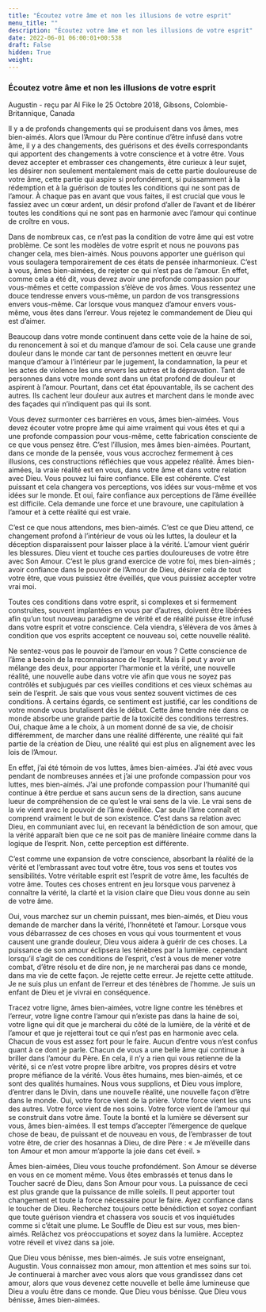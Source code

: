 ```yaml
---
title: "Écoutez votre âme et non les illusions de votre esprit"
menu_title: ""
description: "Écoutez votre âme et non les illusions de votre esprit"
date: 2022-06-01 06:00:01+00:538
draft: False
hidden: True
weight:
---
```

### Écoutez votre âme et non les illusions de votre esprit

Augustin - reçu par Al Fike le 25 Octobre 2018, Gibsons, Colombie-Britannique, Canada

Il y a de profonds changements qui se produisent dans vos âmes, mes bien-aimés. Alors que l’Amour du Père continue d’être infusé dans votre âme, il y a des changements, des guérisons et des éveils correspondants qui apportent des changements à votre conscience et à votre être. Vous devez accepter et embrasser ces changements, être curieux à leur sujet, les désirer non seulement mentalement mais de cette partie douloureuse de votre âme, cette partie qui aspire si profondément, si puissamment à la rédemption et à la guérison de toutes les conditions qui ne sont pas de l’amour. À chaque pas en avant que vous faites, il est crucial que vous le fassiez avec un cœur ardent, un désir profond d’aller de l’avant et de libérer toutes les conditions qui ne sont pas en harmonie avec l’amour qui continue de croître en vous.

Dans de nombreux cas, ce n’est pas la condition de votre âme qui est votre problème. Ce sont les modèles de votre esprit et nous ne pouvons pas changer cela, mes bien-aimés. Nous pouvons apporter une guérison qui vous soulagera temporairement de ces états de pensée inharmonieux. C’est à vous, âmes bien-aimées, de rejeter ce qui n’est pas de l’amour. En effet, comme cela a été dit, vous devez avoir une profonde compassion pour vous-mêmes et cette compassion s’élève de vos âmes. Vous ressentez une douce tendresse envers vous-même, un pardon de vos transgressions envers vous-même. Car lorsque vous manquez d’amour envers vous-même, vous êtes dans l’erreur. Vous rejetez le commandement de Dieu qui est d’aimer.

Beaucoup dans votre monde continuent dans cette voie de la haine de soi, du renoncement à soi et du manque d’amour de soi. Cela cause une grande douleur dans le monde car tant de personnes mettent en œuvre leur manque d’amour à l’intérieur par le jugement, la condamnation, la peur et les actes de violence les uns envers les autres et la dépravation. Tant de personnes dans votre monde sont dans un état profond de douleur et aspirent à l’amour. Pourtant, dans cet état épouvantable, ils se cachent des autres. Ils cachent leur douleur aux autres et marchent dans le monde avec des façades qui n’indiquent pas qui ils sont.

Vous devez surmonter ces barrières en vous, âmes bien-aimées. Vous devez écouter votre propre âme qui aime vraiment qui vous êtes et qui a une profonde compassion pour vous-même, cette fabrication consciente de ce que vous pensez être. C’est l’illusion, mes âmes bien-aimées. Pourtant, dans ce monde de la pensée, vous vous accrochez fermement à ces illusions, ces constructions réfléchies que vous appelez réalité. Âmes bien-aimées, la vraie réalité est en vous, dans votre âme et dans votre relation avec Dieu. Vous pouvez lui faire confiance. Elle est cohérente. C’est puissant et cela changera vos perceptions, vos idées sur vous-même et vos idées sur le monde. Et oui, faire confiance aux perceptions de l’âme éveillée est difficile. Cela demande une force et une bravoure, une capitulation à l’amour et à cette réalité qui est vraie.

C’est ce que nous attendons, mes bien-aimés. C’est ce que Dieu attend, ce changement profond à l’intérieur de vous où les luttes, la douleur et la déception disparaissent pour laisser place à la vérité. L’amour vient guérir les blessures. Dieu vient et touche ces parties douloureuses de votre être avec Son Amour. C’est le plus grand exercice de votre foi, mes bien-aimés ; avoir confiance dans le pouvoir de l’Amour de Dieu, désirer cela de tout votre être, que vous puissiez être éveillés, que vous puissiez accepter votre vrai moi.

Toutes ces conditions dans votre esprit, si complexes et si fermement construites, souvent implantées en vous par d’autres, doivent être libérées afin qu’un tout nouveau paradigme de vérité et de réalité puisse être infusé dans votre esprit et votre conscience. Cela viendra, s’élèvera de vos âmes à condition que vos esprits acceptent ce nouveau soi, cette nouvelle réalité.

Ne sentez-vous pas le pouvoir de l’amour en vous ? Cette conscience de l’âme a besoin de la reconnaissance de l’esprit. Mais il peut y avoir un mélange des deux, pour apporter l’harmonie et la vérité, une nouvelle réalité, une nouvelle aube dans votre vie afin que vous ne soyez pas contrôlés et subjugués par ces vieilles conditions et ces vieux schémas au sein de l’esprit. Je sais que vous vous sentez souvent victimes de ces conditions. À certains égards, ce sentiment est justifié, car les conditions de votre monde vous brutalisent dès le début. Cette âme tendre née dans ce monde absorbe une grande partie de la toxicité des conditions terrestres. Oui, chaque âme a le choix, à un moment donné de sa vie, de choisir différemment, de marcher dans une réalité différente, une réalité qui fait partie de la création de Dieu, une réalité qui est plus en alignement avec les lois de l’Amour.

En effet, j’ai été témoin de vos luttes, âmes bien-aimées. J’ai été avec vous pendant de nombreuses années et j’ai une profonde compassion pour vos luttes, mes bien-aimés. J’ai une profonde compassion pour l’humanité qui continue à être perdue et sans aucun sens de la direction, sans aucune lueur de compréhension de ce qu’est le vrai sens de la vie. Le vrai sens de la vie vient avec le pouvoir de l’âme éveillée. Car seule l’âme connaît et comprend vraiment le but de son existence. C’est dans sa relation avec Dieu, en communiant avec lui, en recevant la bénédiction de son amour, que la vérité apparaît bien que ce ne soit pas de manière linéaire comme dans la logique de l’esprit. Non, cette perception est différente.

C’est comme une expansion de votre conscience, absorbant la réalité de la vérité et l’embrassant avec tout votre être, tous vos sens et toutes vos sensibilités. Votre véritable esprit est l’esprit de votre âme, les facultés de votre âme. Toutes ces choses entrent en jeu lorsque vous parvenez à connaître la vérité, la clarté et la vision claire que Dieu vous donne au sein de votre âme.

Oui, vous marchez sur un chemin puissant, mes bien-aimés, et Dieu vous demande de marcher dans la vérité, l’honnêteté et l’amour. Lorsque vous vous débarrassez de ces choses en vous qui vous tourmentent et vous causent une grande douleur, Dieu vous aidera à guérir de ces choses. La puissance de son amour éclipsera les ténèbres par la lumière. cependant lorsqu’il s’agit de ces conditions de l’esprit, c’est à vous de mener votre combat, d’être résolu et de dire non, je ne marcherai pas dans ce monde, dans ma vie de cette façon. Je rejette cette erreur. Je rejette cette attitude. Je ne suis plus un enfant de l’erreur et des ténèbres de l’homme. Je suis un enfant de Dieu et je vivrai en conséquence.

Tracez votre ligne, âmes bien-aimées, votre ligne contre les ténèbres et l’erreur, votre ligne contre l’amour qui n’existe pas dans la haine de soi, votre ligne qui dit que je marcherai du côté de la lumière, de la vérité et de l’amour et que je rejetterai tout ce qui n’est pas en harmonie avec cela. Chacun de vous est assez fort pour le faire. Aucun d’entre vous n’est confus quant à ce dont je parle. Chacun de vous a une belle âme qui continue à briller dans l’amour du Père. En cela, il n’y a rien qui vous retienne de la vérité, si ce n’est votre propre libre arbitre, vos propres désirs et votre propre méfiance de la vérité. Vous êtes humains, mes bien-aimés, et ce sont des qualités humaines. Nous vous supplions, et Dieu vous implore, d’entrer dans le Divin, dans une nouvelle réalité, une nouvelle façon d’être dans le monde. Oui, votre force vient de la prière. Votre force vient les uns des autres. Votre force vient de nos soins. Votre force vient de l’amour qui se construit dans votre âme. Toute la bonté et la lumière se déversent sur vous, âmes bien-aimées. Il est temps d’accepter l’émergence de quelque chose de beau, de puissant et de nouveau en vous, de l’embrasser de tout votre être, de crier des hosannas à Dieu, de dire Père : « Je m’éveille dans ton Amour et mon amour m’apporte la joie dans cet éveil. »

Âmes bien-aimées, Dieu vous touche profondément. Son Amour se déverse en vous en ce moment même. Vous êtes embrassés et tenus dans le Toucher sacré de Dieu, dans Son Amour pour vous. La puissance de ceci est plus grande que la puissance de mille soleils. Il peut apporter tout changement et toute la force nécessaire pour le faire. Ayez confiance dans le toucher de Dieu. Recherchez toujours cette bénédiction et soyez confiant que toute guérison viendra et chassera vos soucis et vos inquiétudes comme si c’était une plume. Le Souffle de Dieu est sur vous, mes bien-aimés. Relâchez vos préoccupations et soyez dans la lumière. Acceptez votre réveil et vivez dans sa joie.

Que Dieu vous bénisse, mes bien-aimés. Je suis votre enseignant, Augustin. Vous connaissez mon amour, mon attention et mes soins sur toi. Je continuerai à marcher avec vous alors que vous grandissez dans cet amour, alors que vous devenez cette nouvelle et belle âme lumineuse que Dieu a voulu être dans ce monde. Que Dieu vous bénisse. Que Dieu vous bénisse, âmes bien-aimées.



